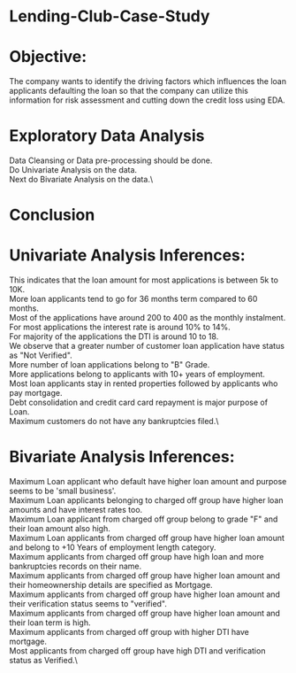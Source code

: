# Lending-Club-Case-Study

# Objective:
The company wants to identify the driving factors which influences the loan applicants defaulting the loan so that the company can utilize this information for risk assessment and cutting down the credit loss using EDA.

# Exploratory Data Analysis

Data Cleansing or Data pre-processing should be done.\
Do Univariate Analysis on the data.\
Next do Bivariate Analysis on the data.\
# Conclusion
# Univariate Analysis Inferences:
This indicates that the loan amount for most applications is between 5k to 10K.\
More loan applicants tend to go for 36 months term compared to 60 months.\
Most of the applications have around 200 to 400 as the monthly instalment.\
For most applications the interest rate is around 10% to 14%.\
For majority of the applications the DTI is around 10 to 18.\
We observe that a greater number of customer loan application have status as "Not Verified".\
More number of loan applications belong to "B" Grade.\
More applications belong to applicants with 10+ years of employment.\
Most loan applicants stay in rented properties followed by applicants who pay mortgage.\
Debt consolidation and credit card card repayment is major purpose of Loan.\
Maximum customers do not have any bankruptcies filed.\
# Bivariate Analysis Inferences:
Maximum Loan applicant who default have higher loan amount and purpose seems to be 'small business'.\
Maximum Loan applicants belonging to charged off group have higher loan amounts and have interest rates too.\
Maximum Loan applicant from charged off group belong to grade "F" and their loan amount also high.\
Maximum Loan applicants from charged off group have higher loan amount and belong to +10 Years of employment length category.\
Maximum applicants from charged off group have high loan and more bankruptcies records on their name.\
Maximum applicants from charged off group have higher loan amount and their homeownership details are specified as Mortgage.\
Maximum applicants from charged off group have higher loan amount and their verification status seems to "verified".\
Maximum applicants from charged off group have higher loan amount and their loan term is high.\
Maximum applicants from charged off group with higher DTI have mortgage.\
Most applicants from charged off group have high DTI and verification status as Verified.\
